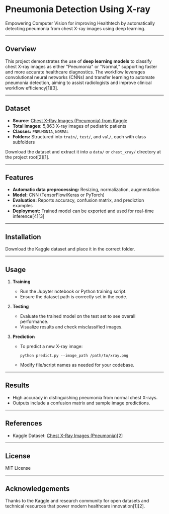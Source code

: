 # Pneumonia Detection Using X-ray

Empowering Computer Vision for improving Healthtech by automatically detecting pneumonia from chest X-ray images using deep learning.

---

## Overview

This project demonstrates the use of **deep learning models** to classify chest X-ray images as either "Pneumonia" or "Normal," supporting faster and more accurate healthcare diagnostics. The workflow leverages convolutional neural networks (CNNs) and transfer learning to automate pneumonia detection, aiming to assist radiologists and improve clinical workflow efficiency[1][3].

---

## Dataset

- **Source:** [Chest X-Ray Images (Pneumonia) from Kaggle][5]
- **Total images:** 5,863 X-ray images of pediatric patients
- **Classes:** `PNEUMONIA`, `NORMAL`
- **Folders:** Structured into `train/`, `test/`, and `val/`, each with class subfolders

Download the dataset and extract it into a `data/` or `chest_xray/` directory at the project root[2][1].

[5]: https://www.kaggle.com/datasets/paultimothymooney/chest-xray-pneumonia

---

## Features

- **Automatic data preprocessing:** Resizing, normalization, augmentation
- **Model:** CNN (TensorFlow/Keras or PyTorch)
- **Evaluation:** Reports accuracy, confusion matrix, and prediction examples
- **Deployment:** Trained model can be exported and used for real-time inference[4][3]

---

## Installation


Download the Kaggle dataset and place it in the correct folder.

---

## Usage

1. **Training**
   - Run the Jupyter notebook or Python training script.
   - Ensure the dataset path is correctly set in the code.

2. **Testing**
   - Evaluate the trained model on the test set to see overall performance.
   - Visualize results and check misclassified images.

3. **Prediction**
   - To predict a new X-ray image:
     ```
     python predict.py --image_path /path/to/xray.png
     ```
   - Modify file/script names as needed for your codebase.

---

## Results

- High accuracy in distinguishing pneumonia from normal chest X-rays.
- Outputs include a confusion matrix and sample image predictions.

---

## References

- Kaggle Dataset: [Chest X-Ray Images (Pneumonia)](https://www.kaggle.com/datasets/paultimothymooney/chest-xray-pneumonia)[2]


---

## License

MIT License

---

## Acknowledgements

Thanks to the Kaggle and research community for open datasets and technical resources that power modern healthcare innovation[1][2].

